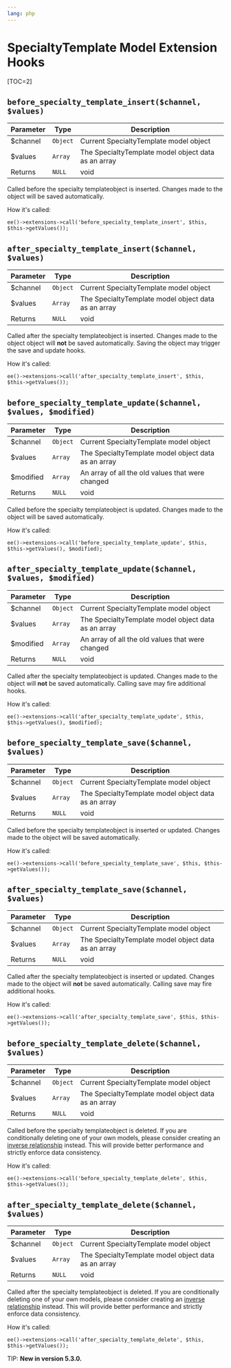 ```yaml
---
lang: php
---
```


<!--
    This source file is part of the open source project
    ExpressionEngine User Guide (https://github.com/ExpressionEngine/ExpressionEngine-User-Guide)

    @link      https://expressionengine.com/
    @copyright Copyright (c) 2003-2020, Packet Tide, LLC (https://packettide.com)
    @license   https://expressionengine.com/license Licensed under Apache License, Version 2.0
-->

# SpecialtyTemplate Model Extension Hooks

[TOC=2]

## `before_specialty_template_insert($channel, $values)`

| Parameter | Type     | Description                                         |
| --------- | -------- | ----------------------------------------------------|
| \$channel | `Object` | Current SpecialtyTemplate model object              |
| \$values  | `Array`  | The SpecialtyTemplate model object data as an array |
| Returns   | `NULL`   | void                                                |

Called before the specialty templateobject is inserted. Changes made to the object will be saved automatically.

How it's called:

    ee()->extensions->call('before_specialty_template_insert', $this, $this->getValues());

## `after_specialty_template_insert($channel, $values)`

| Parameter | Type     | Description                                         |
| --------- | -------- | ----------------------------------------------------|
| \$channel | `Object` | Current SpecialtyTemplate model object              |
| \$values  | `Array`  | The SpecialtyTemplate model object data as an array |
| Returns   | `NULL`   | void                                                |

Called after the specialty templateobject is inserted. Changes made to the object object will **not** be saved automatically. Saving the object may trigger the save and update hooks.

How it's called:

    ee()->extensions->call('after_specialty_template_insert', $this, $this->getValues());

## `before_specialty_template_update($channel, $values, $modified)`

| Parameter  | Type     | Description                                         |
| ---------- | -------- | ----------------------------------------------------|
| \$channel  | `Object` | Current SpecialtyTemplate model object              |
| \$values   | `Array`  | The SpecialtyTemplate model object data as an array |
| \$modified | `Array`  | An array of all the old values that were changed    |
| Returns    | `NULL`   | void                                                |

Called before the specialty templateobject is updated. Changes made to the object will be saved automatically.

How it's called:

    ee()->extensions->call('before_specialty_template_update', $this, $this->getValues(), $modified);

## `after_specialty_template_update($channel, $values, $modified)`

| Parameter  | Type     | Description                                         |
| ---------- | -------- | ----------------------------------------------------|
| \$channel  | `Object` | Current SpecialtyTemplate model object              |
| \$values   | `Array`  | The SpecialtyTemplate model object data as an array |
| \$modified | `Array`  | An array of all the old values that were changed    |
| Returns    | `NULL`   | void                                                |

Called after the specialty templateobject is updated. Changes made to the object will **not** be saved automatically. Calling save may fire additional hooks.

How it's called:

    ee()->extensions->call('after_specialty_template_update', $this, $this->getValues(), $modified);

## `before_specialty_template_save($channel, $values)`

| Parameter | Type     | Description                                         |
| --------- | -------- | ----------------------------------------------------|
| \$channel | `Object` | Current SpecialtyTemplate model object              |
| \$values  | `Array`  | The SpecialtyTemplate model object data as an array |
| Returns   | `NULL`   | void                                                |

Called before the specialty templateobject is inserted or updated. Changes made to the object will be saved automatically.

How it's called:

    ee()->extensions->call('before_specialty_template_save', $this, $this->getValues());

## `after_specialty_template_save($channel, $values)`

| Parameter | Type     | Description                                         |
| --------- | -------- | ----------------------------------------------------|
| \$channel | `Object` | Current SpecialtyTemplate model object              |
| \$values  | `Array`  | The SpecialtyTemplate model object data as an array |
| Returns   | `NULL`   | void                                                |

Called after the specialty templateobject is inserted or updated. Changes made to the object will **not** be saved automatically. Calling save may fire additional hooks.

How it's called:

    ee()->extensions->call('after_specialty_template_save', $this, $this->getValues());

## `before_specialty_template_delete($channel, $values)`

| Parameter | Type     | Description                                         |
| --------- | -------- | ----------------------------------------------------|
| \$channel | `Object` | Current SpecialtyTemplate model object              |
| \$values  | `Array`  | The SpecialtyTemplate model object data as an array |
| Returns   | `NULL`   | void                                                |

Called before the specialty templateobject is deleted. If you are conditionally deleting one of your own models, please consider creating an [inverse relationship](development/services/model/relating-models.md#inverse-relationships) instead. This will provide better performance and strictly enforce data consistency.

How it's called:

    ee()->extensions->call('before_specialty_template_delete', $this, $this->getValues());

## `after_specialty_template_delete($channel, $values)`

| Parameter | Type     | Description                                         |
| --------- | -------- | ----------------------------------------------------|
| \$channel | `Object` | Current SpecialtyTemplate model object              |
| \$values  | `Array`  | The SpecialtyTemplate model object data as an array |
| Returns   | `NULL`   | void                                                |

Called after the specialty templateobject is deleted. If you are conditionally deleting one of your own models, please consider creating an [inverse relationship](development/services/model/relating-models.md#inverse-relationships) instead. This will provide better performance and strictly enforce data consistency.

How it's called:

    ee()->extensions->call('after_specialty_template_delete', $this, $this->getValues());

TIP: **New in version 5.3.0.**
